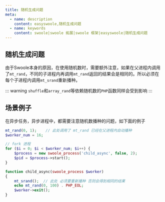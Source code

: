 ```yaml
---
title: 随机生成问题
meta:
  - name: description
    content: easyswoole,随机生成问题
  - name: keywords
    content: swoole|swoole 拓展|swoole 框架|easyswoole|随机生成问题
---
```

## 随机生成问题

由于Swoole本身的原因，在使用随机数时，需要额外注意，如果在父进程内调用了`mt_rand`，不同的子进程内再调用`mt_rand`返回的结果会是相同的。所以必须在每个子进程内调用`mt_srand`重新播种。

::: warning 
`shuffle`和`array_rand`等依赖随机数的`PHP`函数同样会受到影响
:::


## 场景例子

在异步任务，异步进程中，都需要注意随机数播种的问题，如下面的例子

```php
mt_rand(0, 1);    // 此处调用了 mt_rand 已经在父进程内自动播种
$worker_num = 16;

// fork 进程
for ($i = 0; $i < $worker_num; $i++) {
    $process = new swoole_process('child_async', false, 2);
    $pid = $process->start();
}

function child_async(swoole_process $worker)
{
    mt_srand();  // 此处 必须要重新播种 否则会得到相同的结果
    echo mt_rand(0, 100) . PHP_EOL;
    $worker->exit();
}
```


